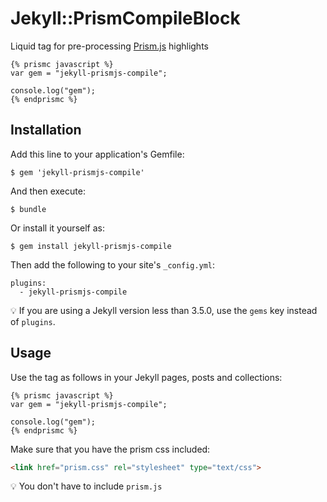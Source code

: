 # Jekyll::PrismCompileBlock

Liquid tag for pre-processing [Prism.js](https://prismjs.com/) highlights

```
{% prismc javascript %}
var gem = "jekyll-prismjs-compile";

console.log("gem");
{% endprismc %}
```

## Installation

Add this line to your application's Gemfile:

    $ gem 'jekyll-prismjs-compile'

And then execute:

    $ bundle

Or install it yourself as:

    $ gem install jekyll-prismjs-compile

Then add the following to your site's `_config.yml`:

```
plugins:
  - jekyll-prismjs-compile
```

💡 If you are using a Jekyll version less than 3.5.0, use the `gems` key instead of `plugins`.

## Usage

Use the tag as follows in your Jekyll pages, posts and collections:

```liquid
{% prismc javascript %}
var gem = "jekyll-prismjs-compile";

console.log("gem");
{% endprismc %}
```

Make sure that you have the prism css included:
```html
<link href="prism.css" rel="stylesheet" type="text/css">
```

💡 You don't have to include `prism.js`
